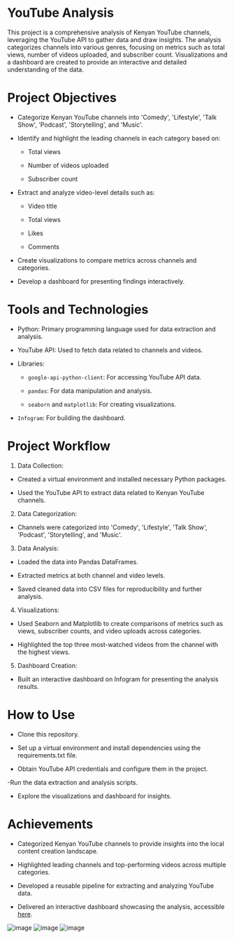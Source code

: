 # YouTube Analysis

This project is a comprehensive analysis of Kenyan YouTube channels, leveraging the YouTube API to gather data and draw insights. The analysis categorizes channels into various genres, focusing on metrics such as total views, number of videos uploaded, and subscriber count. Visualizations and a dashboard are created to provide an interactive and detailed understanding of the data.

# Project Objectives

- Categorize Kenyan YouTube channels into 'Comedy', 'Lifestyle', 'Talk Show', 'Podcast', 'Storytelling', and 'Music'.

- Identify and highlight the leading channels in each category based on:

    - Total views

    - Number of videos uploaded

    - Subscriber count

- Extract and analyze video-level details such as:

    - Video title

    - Total views

    - Likes

    - Comments

- Create visualizations to compare metrics across channels and categories.

- Develop a dashboard for presenting findings interactively.

# Tools and Technologies

- Python: Primary programming language used for data extraction and analysis.

- YouTube API: Used to fetch data related to channels and videos.

- Libraries:

    - ```google-api-python-client```: For accessing YouTube API data.

    - ```pandas```: For data manipulation and analysis.

    - ```seaborn``` and ```matplotlib```: For creating visualizations.

- ```Infogram```: For building the dashboard.


# Project Workflow

1. Data Collection:

- Created a virtual environment and installed necessary Python packages.

- Used the YouTube API to extract data related to Kenyan YouTube channels.

2. Data Categorization:

- Channels were categorized into 'Comedy', 'Lifestyle', 'Talk Show', 'Podcast', 'Storytelling', and 'Music'.

3. Data Analysis:

- Loaded the data into Pandas DataFrames.

- Extracted metrics at both channel and video levels.

- Saved cleaned data into CSV files for reproducibility and further analysis.

4. Visualizations:

- Used Seaborn and Matplotlib to create comparisons of metrics such as views, subscriber counts, and video uploads across categories.

- Highlighted the top three most-watched videos from the channel with the highest views.

5. Dashboard Creation:

- Built an interactive dashboard on Infogram for presenting the analysis results.


# How to Use

- Clone this repository.

- Set up a virtual environment and install dependencies using the requirements.txt file.

- Obtain YouTube API credentials and configure them in the project.

-Run the data extraction and analysis scripts.

- Explore the visualizations and dashboard for insights.

# Achievements

- Categorized Kenyan YouTube channels to provide insights into the local content creation landscape.

- Highlighted leading channels and top-performing videos across multiple categories.

- Developed a reusable pipeline for extracting and analyzing YouTube data.

- Delivered an interactive dashboard showcasing the analysis, accessible [here](https://infogram.com/analyzing-the-pulse-of-kenyan-youtube-1h984wvzdywyz2p).

![image](https://github.com/user-attachments/assets/9d389c47-18be-403f-8a22-4ef574f55cfd)
![image](https://github.com/user-attachments/assets/782a0af2-fa0c-4fe3-9be7-8ca96a6f60ab)
![image](https://github.com/user-attachments/assets/2df71384-b64b-4390-8526-e9d87e1b7ca4)





